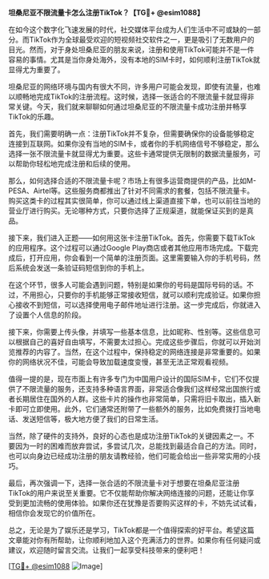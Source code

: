 **坦桑尼亚不限流量卡怎么注册TikTok？【TG💪+ @esim1088】**

在如今这个数字化飞速发展的时代，社交媒体平台成为人们生活中不可或缺的一部分。而TikTok作为全球最受欢迎的短视频社交软件之一，更是吸引了无数用户的目光。然而，对于身处坦桑尼亚的朋友来说，注册和使用TikTok可能并不是一件容易的事情。尤其是当你身处海外，没有本地的SIM卡时，如何顺利注册TikTok就显得尤为重要了。

坦桑尼亚的网络环境与国内有很大不同，许多用户可能会发现，即使有流量，也难以顺畅地完成TikTok的注册流程。这时候，选择一张适合的不限流量卡就显得非常关键。今天，我们就来聊聊如何通过坦桑尼亚的不限流量卡成功注册并畅享TikTok的乐趣。

首先，我们需要明确一点：注册TikTok并不复杂，但需要确保你的设备能够稳定连接到互联网。如果你没有当地的SIM卡，或者你的手机网络信号不够稳定，那么选择一张不限流量卡就显得尤为重要。这些卡通常提供无限制的数据流量服务，可以帮助你轻松地完成注册和后续的使用。

那么，如何选择合适的不限流量卡呢？市场上有很多运营商提供的产品，比如M-PESA、Airtel等。这些服务商都推出了针对不同需求的套餐，包括不限流量卡。购买这类卡的过程其实很简单，你可以通过线上渠道直接下单，也可以前往当地的营业厅进行购买。无论哪种方式，只要你选择了正规渠道，就能保证买到的是真品。

接下来，我们进入正题——如何用这张卡注册TikTok。首先，你需要下载TikTok的应用程序。这个过程可以通过Google Play商店或者其他应用市场完成。下载完成后，打开应用，你会看到一个简单的注册页面。这里需要输入你的手机号码，然后系统会发送一条验证码短信到你的手机上。

在这个环节，很多人可能会遇到问题，特别是如果你的号码是国际号码的话。不过，不用担心，只要你的手机能够正常接收短信，就可以顺利完成验证。如果你担心接收不到短信，可以选择使用电子邮件地址进行注册。这一步完成后，你就进入了设置个人信息的阶段。

接下来，你需要上传头像，并填写一些基本信息，比如昵称、性别等。这些信息可以根据自己的喜好自由填写，不需要太过担心。完成这些步骤后，你就可以开始浏览推荐的内容了。当然，在这个过程中，保持稳定的网络连接是非常重要的。如果你的网络状况不佳，可能会导致加载速度变慢，甚至无法正常观看视频。

值得一提的是，现在市面上有许多专门为中国用户设计的国际SIM卡，它们不仅提供了不限流量的服务，还支持多种语言界面，非常适合像我们这样经常出国旅行或者长期居住在国外的人群。这些卡片的操作也非常简单，只需将旧卡取出，插入新卡即可立即使用。此外，它们通常还附带了一些额外的服务，比如免费拨打当地电话、发送短信等，极大地方便了我们的日常生活。

当然，除了硬件的支持外，良好的心态也是成功注册TikTok的关键因素之一。不要因为一时的困难而放弃尝试，多尝试几次，总能找到最适合自己的方法。同时，也可以向身边已经成功注册的朋友请教经验，他们可能会给出一些非常实用的小技巧。

最后，再次强调一下，选择一张合适的不限流量卡对于想要在坦桑尼亚注册TikTok的用户来说至关重要。它不仅能帮助你解决网络连接的问题，还能让你享受到更加流畅的使用体验。如果你还在犹豫是否要购买这样的卡，不妨先试试看，相信你会发现它的价值所在。

总之，无论是为了娱乐还是学习，TikTok都是一个值得探索的好平台。希望这篇文章能对你有所帮助，让你顺利地加入这个充满活力的世界。如果你有任何疑问或建议，欢迎随时留言交流。让我们一起享受科技带来的便利吧！

[[TG💪+ @esim1088](https://t.me/s/esim1088) ![Image](https://i.postimg.cc/4NQfJmqS/Snipaste-2025-05-13-00-14-12.png)]